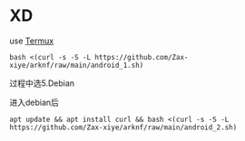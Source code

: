 # XD
use [Termux](https://f-droid.org/packages/com.termux/)

    bash <(curl -s -S -L https://github.com/Zax-xiye/arknf/raw/main/android_1.sh)
过程中选5.Debian

进入debian后

    apt update && apt install curl && bash <(curl -s -S -L https://github.com/Zax-xiye/arknf/raw/main/android_2.sh)
